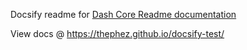 Docsify readme for [Dash Core Readme documentation](https://dashcore.readme.io/)

View docs @ https://thephez.github.io/docsify-test/

